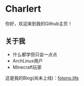 # Charlert
你好，欢迎来到我的Github主页！

## 关于我
- 什么都学但只会一点点
- ArchLinux用户
- Minecraft玩家

这是我的Blog(尚未上线)：[fotono.life](http://blog.fotono.life)
